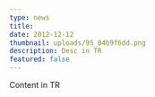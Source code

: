 ```yaml
---
type: news
title: 
date: 2012-12-12
thumbnail: uploads/95_04b9f6dd.png
description: Desc in TR
featured: false
---
```


Content in TR